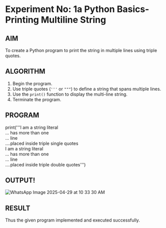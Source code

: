 # Experiment No: 1a Python Basics- Printing Multiline String

## AIM  
To create a Python program to print the string in multiple lines using triple quotes.

## ALGORITHM  
1. Begin the program.  
2. Use triple quotes (`'''` or `"""`) to define a string that spans multiple lines.  
3. Use the `print()` function to display the multi-line string.  
4. Terminate the program.

## PROGRAM
print('''I am a string literal <br />
... has more than one <br />
... line <br />
....placed inside triple single quotes<br />
I am a string literal <br />
... has more than one <br />
... line <br />
....placed inside triple double quotes''')
## OUTPUT!
![WhatsApp Image 2025-04-29 at 10 33 30 AM](https://github.com/user-attachments/assets/7c63a36e-fd25-4d61-8547-3555afb7b3db)


## RESULT
Thus the given program implemented and executed successfully.
